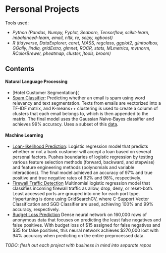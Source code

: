 # Personal Projects

Tools used: 
+ *Python (Pandas, Numpy, Pyplot, Seaborn, Tensorflow, scikit-learn, imbalanced-learn, email, nltk, re, scipy, xgboost)* 
+ *R (tidyverse, DataExplorer, caret, MASS, regclass, ggplot2, glmtoolbox, GGally, lindia, gridExtra, glmnet, ROCR, stats, MLmetrics, mvtnorm, RColorBrewer, pheatmap, cluster, jtools, broom)*

## Contents

#### Natural Language Processing
+ [Hotel Customer Segmentation](
+ [Spam Classifier](https://github.com/duynlq/Personal-Projects/blob/main/spam_classifier/spam_classifier.ipynb): Predicting whether an email is spam using word relevancy and text segmentation. Texts from emails are vectorized into a TF-IDF matrix, and K-means++ clustering is used to create a column of clusters that each email belongs to, which is then appended to the matrix. The final model uses the Gaussian Naive-Bayes classifier and achieves 99% accuracy. Uses a subset of this [data](https://spamassassin.apache.org/old/publiccorpus/).

#### Machine Learning
+ [Loan-likelihood Prediction](https://github.com/duynlq/Personal-Projects/blob/main/loan_likelihood/loan_likelihood.pdf): Logistic regression model that predicts whether or not a bank customer will accept a loan based on several personal factors. Pushes boundaries of logistic regression by testing various feature selection methods (forward, backward, and stepwise) and feature engineering methods (polynomials and variable interactions). The final model achieved an accuracy of 97% and true positive and true negative rates of 92% and 98%, respectively.
+ [Firewall Traffic Detection](https://github.com/duynlq/Personal-Projects/blob/main/firewall_traffic/%20firewall_traffic.ipynb) Multinomial logistic regression model that classifies incoming firewall traffic as allow, drop, deny, or reset-both. Least accessed ports are grouped into one for each port type. Hypertuning is done using GridSearchCV, where C-Support Vector Classification and SGD Classifier are used, achieving 100% and 99% accuracy, respectively. 
+ [Budget Loss Prediction](https://github.com/duynlq/Personal-Projects/blob/main/budget_loss/%20budget_loss.ipynb) Dense neural network on 160,000 rows of anonymous data that focuses on predicting the least false negatives and false positives. With budget loss of $15 assigned for false negatives and $35 for false positives, this neural network achieves $270,000 lost with 94% accuracy when predicting on the entire preprocessed data.

*TODO: flesh out each project with business in mind into separate repos*



